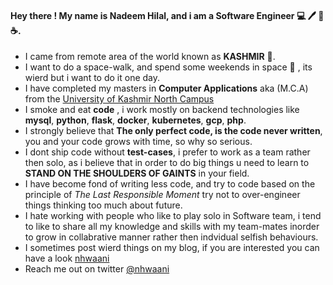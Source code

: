 #### Hey there ! My name is Nadeem Hilal, and i am a **Software Engineer** :computer: :pen: :notebook: :coffee:.
- I came from remote area of the world known as **KASHMIR** :sunrise_over_mountains:. 
- I want to do a space-walk, and spend some weekends in space :rocket: , its wierd but i want to do it one day.
- I have completed my masters in **Computer Applications** aka (M.C.A) from the [University of Kashmir North Campus](http://northcampus.uok.edu.in/)
- I smoke and eat **code** , i work mostly on backend technologies like **mysql**, **python**, **flask**, **docker**, **kubernetes**, **gcp**, **php**.
- I strongly believe that **The only perfect code, is the code never written**, you and your code grows with time, so why so serious.
- I dont ship code without **test-cases**, i prefer to work as a team rather then solo, as i believe that in order to do big things u need to learn to **STAND ON THE SHOULDERS OF GAINTS** in your field.
- I have become fond of writing less code, and try to code based on the principle of *The Last Responsible Moment* try not to over-engineer things thinking too much about future.
- I hate working with people who like to play solo in Software team, i tend to like to share all my knowledge and skills with my team-mates inorder to grow in collabrative manner rather then indvidual selfish behaviours.
- I sometimes post wierd things on my blog, if you are interested you can have a look [nhwaani](https://nhwaani.github.io)
- Reach me out on twitter [@nhwaani](https://twitter.com/nhwaani) 
